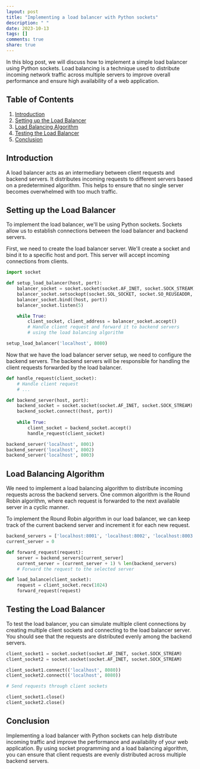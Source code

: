 ```yaml
---
layout: post
title: "Implementing a load balancer with Python sockets"
description: " "
date: 2023-10-13
tags: []
comments: true
share: true
---
```


In this blog post, we will discuss how to implement a simple load balancer using Python sockets. Load balancing is a technique used to distribute incoming network traffic across multiple servers to improve overall performance and ensure high availability of a web application.

## Table of Contents
1. [Introduction](#introduction)
2. [Setting up the Load Balancer](#setup)
3. [Load Balancing Algorithm](#algorithm)
4. [Testing the Load Balancer](#testing)
5. [Conclusion](#conclusion)

## Introduction <a name="introduction"></a>
A load balancer acts as an intermediary between client requests and backend servers. It distributes incoming requests to different servers based on a predetermined algorithm. This helps to ensure that no single server becomes overwhelmed with too much traffic.

## Setting up the Load Balancer <a name="setup"></a>
To implement the load balancer, we'll be using Python sockets. Sockets allow us to establish connections between the load balancer and backend servers.

First, we need to create the load balancer server. We'll create a socket and bind it to a specific host and port. This server will accept incoming connections from clients.

```python
import socket

def setup_load_balancer(host, port):
    balancer_socket = socket.socket(socket.AF_INET, socket.SOCK_STREAM)
    balancer_socket.setsockopt(socket.SOL_SOCKET, socket.SO_REUSEADDR, 1)
    balancer_socket.bind((host, port))
    balancer_socket.listen(5)

    while True:
        client_socket, client_address = balancer_socket.accept()
        # Handle client request and forward it to backend servers
        # using the load balancing algorithm

setup_load_balancer('localhost', 8080)
```

Now that we have the load balancer server setup, we need to configure the backend servers. The backend servers will be responsible for handling the client requests forwarded by the load balancer.

```python
def handle_request(client_socket):
    # Handle client request
    # ...

def backend_server(host, port):
    backend_socket = socket.socket(socket.AF_INET, socket.SOCK_STREAM)
    backend_socket.connect((host, port))
  
    while True:
        client_socket = backend_socket.accept()
        handle_request(client_socket)

backend_server('localhost', 8001)
backend_server('localhost', 8002)
backend_server('localhost', 8003)
```

## Load Balancing Algorithm <a name="algorithm"></a>
We need to implement a load balancing algorithm to distribute incoming requests across the backend servers. One common algorithm is the Round Robin algorithm, where each request is forwarded to the next available server in a cyclic manner.

To implement the Round Robin algorithm in our load balancer, we can keep track of the current backend server and increment it for each new request.

```python
backend_servers = ['localhost:8001', 'localhost:8002', 'localhost:8003']
current_server = 0

def forward_request(request):
    server = backend_servers[current_server]
    current_server = (current_server + 1) % len(backend_servers)
    # Forward the request to the selected server

def load_balance(client_socket):
    request = client_socket.recv(1024)
    forward_request(request)

```

## Testing the Load Balancer <a name="testing"></a>
To test the load balancer, you can simulate multiple client connections by creating multiple client sockets and connecting to the load balancer server. You should see that the requests are distributed evenly among the backend servers.

```python
client_socket1 = socket.socket(socket.AF_INET, socket.SOCK_STREAM)
client_socket2 = socket.socket(socket.AF_INET, socket.SOCK_STREAM)

client_socket1.connect(('localhost', 8080))
client_socket2.connect(('localhost', 8080))

# Send requests through client sockets

client_socket1.close()
client_socket2.close()
```

## Conclusion <a name="conclusion"></a>
Implementing a load balancer with Python sockets can help distribute incoming traffic and improve the performance and availability of your web application. By using socket programming and a load balancing algorithm, you can ensure that client requests are evenly distributed across multiple backend servers.